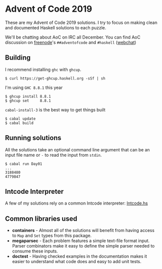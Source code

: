 # Advent of Code 2019

These are my Advent of Code 2019 solutions. I try to focus on making clean and documented Haskell solutions to each puzzle.

We'll be chatting about AoC on IRC all December. You can find AoC discussion on [freenode](https://freenode.net)'s `##adventofcode` and `#haskell` ([webchat](https://webchat.freenode.net/#haskell,##adventofcode))

## Building

I recommend installing `ghc` with `ghcup`.

```
$ curl https://get-ghcup.haskell.org -sSf | sh
```

I'm using `GHC 8.8.1` this year

```
$ ghcup install 8.8.1
$ ghcup set     8.8.1
```

`cabal-install-3` is the best way to get things built

```
$ cabal update
$ cabal build
```

## Running solutions

All the solutions take an optional command line argument that can be an input file name or `-` to read the input from `stdin`.

```
$ cabal run Day01
...
3188480
4779847
```

## Intcode Interpreter

A few of my solutions rely on a common Intcode interpreter: [Intcode.hs](https://github.com/glguy/advent2019/blob/master/common/Advent/Intcode.hs)

## Common libraries used

* **containers** - Almost all of the solutions will benefit from having access to `Map` and `Set` types from this package.
* **megaparsec** - Each problem features a simple text-file format input. Parser combinators make it easy to define the simple parser needed to consume these inputs.
* **doctest** - Having checked examples in the documentation makes it easier to understand what code does and easy to add unit tests.
